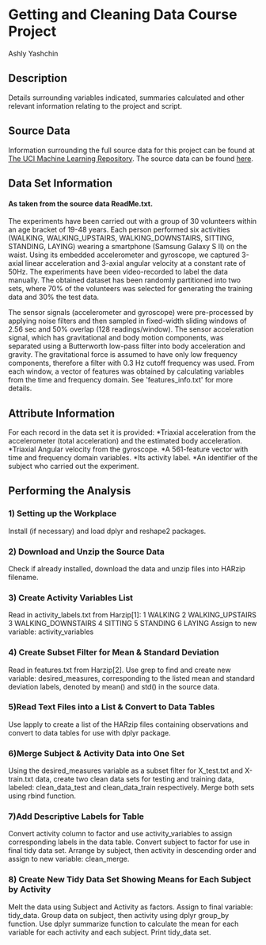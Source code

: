 # Getting and Cleaning Data Course Project
Ashly Yashchin
## Description
Details surrounding variables indicated, summaries calculated and other relevant information relating to the project and script.
## Source Data
Information surrounding the full source data for this project can be found at [The UCI Machine Learning Repository](http://archive.ics.uci.edu/ml/datasets/Human+Activity+Recognition+Using+Smartphones).
The source data can be found [here](https://d396qusza40orc.cloudfront.net/getdata%2Fprojectfiles%2FUCI%20HAR%20Dataset.zip).
## Data Set Information
#### As taken from the source data ReadMe.txt.
The experiments have been carried out with a group of 30 volunteers within an age bracket of 19-48 years. Each person performed six activities (WALKING, WALKING_UPSTAIRS, WALKING_DOWNSTAIRS, SITTING, STANDING, LAYING) wearing a smartphone (Samsung Galaxy S II) on the waist. Using its embedded accelerometer and gyroscope, we captured 3-axial linear acceleration and 3-axial angular velocity at a constant rate of 50Hz. The experiments have been video-recorded to label the data manually. The obtained dataset has been randomly partitioned into two sets, where 70% of the volunteers was selected for generating the training data and 30% the test data. 

The sensor signals (accelerometer and gyroscope) were pre-processed by applying noise filters and then sampled in fixed-width sliding windows of 2.56 sec and 50% overlap (128 readings/window). The sensor acceleration signal, which has gravitational and body motion components, was separated using a Butterworth low-pass filter into body acceleration and gravity. The gravitational force is assumed to have only low frequency components, therefore a filter with 0.3 Hz cutoff frequency was used. From each window, a vector of features was obtained by calculating variables from the time and frequency domain. See 'features_info.txt' for more details. 
## Attribute Information
For each record in the data set it is provided:
*Triaxial acceleration from the accelerometer (total acceleration) and the estimated body acceleration.
*Triaxial Angular velocity from the gyroscope. 
*A 561-feature vector with time and frequency domain variables. 
*Its activity label. 
*An identifier of the subject who carried out the experiment.
## Performing the Analysis
### 1) Setting up the Workplace
Install (if necessary) and load dplyr and reshape2 packages.
### 2) Download and Unzip the Source Data
Check if already installed, download the data and unzip files into HARzip filename.
### 3) Create Activity Variables List
Read in activity_labels.txt from Harzip[1]:
1 WALKING
2 WALKING_UPSTAIRS
3 WALKING_DOWNSTAIRS
4 SITTING
5 STANDING
6 LAYING
Assign to new variable: activity_variables
### 4) Create Subset Filter for Mean & Standard Deviation
Read in features.txt from Harzip[2].
Use grep to find and create new variable: desired_measures, corresponding to the listed mean and standard deviation labels, denoted by mean() and std() in the source data.
### 5)Read Text Files into a List & Convert to Data Tables
Use lapply to create a list of the HARzip files containing observations and convert to data tables for use with dplyr package.
### 6)Merge Subject & Activity Data into One Set
Using the desired_measures variable as a subset filter for X_test.txt and X-train.txt data, create two clean data sets for testing and training data, labeled: clean_data_test and clean_data_train respectively.
Merge both sets using rbind function. 
### 7)Add Descriptive Labels for Table
Convert activity column to factor and use activity_variables to assign corresponding labels in the data table.
Convert subject to factor for use in final tidy data set.
Arrange by subject, then activity in descending order and assign to new variable: clean_merge.
### 8) Create New Tidy Data Set Showing Means for Each Subject by Activity
Melt the data using Subject and Activity as factors. Assign to final variable: tidy_data.
Group data on subject, then activity using dplyr group_by function. 
Use dplyr summarize function to calculate the mean for each variable for each activity and each subject. 
Print tidy_data set.
